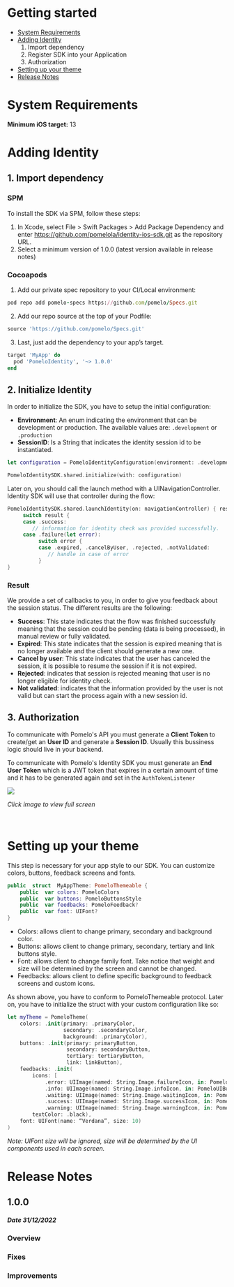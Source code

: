 

# Getting started

* [System Requirements](#system-requirements)
* [Adding Identity](#adding-identity)
  1. Import dependency
  2. Register SDK into your Application
  3. Authorization
* [Setting up your theme](#setting-up-your-theme)
* [Release Notes](#release-notes)

# System Requirements

**Minimum iOS target:** 13

# Adding Identity

## 1. Import dependency

### SPM

To install the SDK via SPM, follow these steps:

1. In Xcode, select File > Swift Packages > Add Package Dependency and enter https://github.com/pomelola/identity-ios-sdk.git as the repository URL.
2. Select a minimum version of 1.0.0 (latest version available in release notes)

### Cocoapods

1. Add our private spec repository to your CI/Local environment:

``` ruby
pod repo add pomelo-specs https://github.com/pomelo/Specs.git
```

2. Add our repo source at the top of your Podfile:

``` ruby
source 'https://github.com/pomelo/Specs.git'
```

3. Last, just add the dependency to your app’s target.

``` ruby
target 'MyApp' do
  pod 'PomeloIdentity', '~> 1.0.0'
end
```

## 2. Initialize Identity

In order to initialize the SDK, you have to setup the initial configuration:
* **Environment**: An enum indicating the environment that can be development or production. The available values are: ```.development``` or ```.production```
* **SessionID**: Is a String that indicates the identity session id to be instantiated.

``` swift
let configuration = PomeloIdentityConfiguration(environment: .development, sessionId: "iss-usersessionid")

PomeloIdentitySDK.shared.initialize(with: configuration)
```

Later on, you should call the launch method with a UINavigationController. Identity SDK will use that controller during the flow:

``` swift
PomeloIdentitySDK.shared.launchIdentity(on: navigationController) { result in
     switch result {
     case .success:
        // information for identity check was provided successfully.
     case .failure(let error):
          switch error {
          case .expired, .cancelByUser, .rejected, .notValidated:
             // handle in case of error
          }
}
```
### Result 
We provide a set of callbacks to you, in order to give you feedback about the session status. The different results are the following:

* **Success**: This state indicates that the flow was finished successfully meaning that the session could be pending (data is being processed), in manual review or fully validated. 
* **Expired**: This state indicates that the session is expired meaning that is no longer available and the client should generate a new one.
* **Cancel by user**: This state indicates that the user has canceled the session, it is possible to resume the session if it is not expired.
* **Rejected**: indicates that session is rejected meaning that user is no longer eligible for identity check.
* **Not validated**: indicates that the information provided by the user is not valid but can start the process again with a new session id.

## 3. Authorization
To communicate with Pomelo's API you must generate a **Client Token** to create/get an **User ID** and generate a **Session ID**. Usually this bussiness logic should live in your backend.

To communicate with Pomelo's Identity SDK you must generate an **End User Token** which is a JWT token that expires in a certain amount of time and it has to be generated again and set in the `AuthTokenListener`

<img src="https://user-images.githubusercontent.com/9848247/187688179-4a1b44c3-e1a8-4692-b00d-581e6f672559.png"/>

*Click image to view full screen*

&nbsp;

# Setting up your theme

This step is necessary for your app style to our SDK. You can customize colors, buttons, feedback screens and fonts.

``` swift
public  struct  MyAppTheme: PomeloThemeable {
    public  var colors: PomeloColors
    public  var buttons: PomeloButtonsStyle
    public  var feedbacks: PomeloFeedback?
    public  var font: UIFont?
}
```

* Colors: allows client to change primary, secondary and background color. 
* Buttons: allows client to change primary, secondary, tertiary and link buttons style.
* Font: allows client to change family font. Take notice that weight and size will be determined by the screen and cannot be changed.
* Feedbacks: allows client to define specific background to feedback screens and custom icons.

As shown above, you have to conform to PomeloThemeable protocol. Later on, you have to initialize the struct with your custom configuration like so:

``` swift
let myTheme = PomeloTheme(
    colors: .init(primary: .primaryColor,
                  secondary: .secondaryColor,
                  background: .primaryColor),
    buttons: .init(primary: primaryButton,
                   secondary: secondaryButton,
                   tertiary: tertiaryButton,
                   link: linkButton),
    feedbacks: .init(
        icons: [
            .error: UIImage(named: String.Image.failureIcon, in: PomeloUIBundle.resourceBundle, compatibleWith: nil)!,
            .info: UIImage(named: String.Image.infoIcon, in: PomeloUIBundle.resourceBundle, compatibleWith: nil)!,
            .waiting: UIImage(named: String.Image.waitingIcon, in: PomeloUIBundle.resourceBundle, compatibleWith: nil)!,
            .success: UIImage(named: String.Image.successIcon, in: PomeloUIBundle.resourceBundle, compatibleWith: nil)!,
            .warning: UIImage(named: String.Image.warningIcon, in: PomeloUIBundle.resourceBundle, compatibleWith: nil)!],
        textColor: .black),
    font: UIFont(name: “Verdana”, size: 10)
)
```
*Note: UIFont size will be ignored, size will be determined by the UI components used in each screen.*



# Release Notes
## 1.0.0
##### Date 31/12/2022
### Overview
### Fixes
### Improvements
